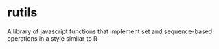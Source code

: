 # rutils
A library of javascript functions that implement set and sequence-based operations in a style similar to R
